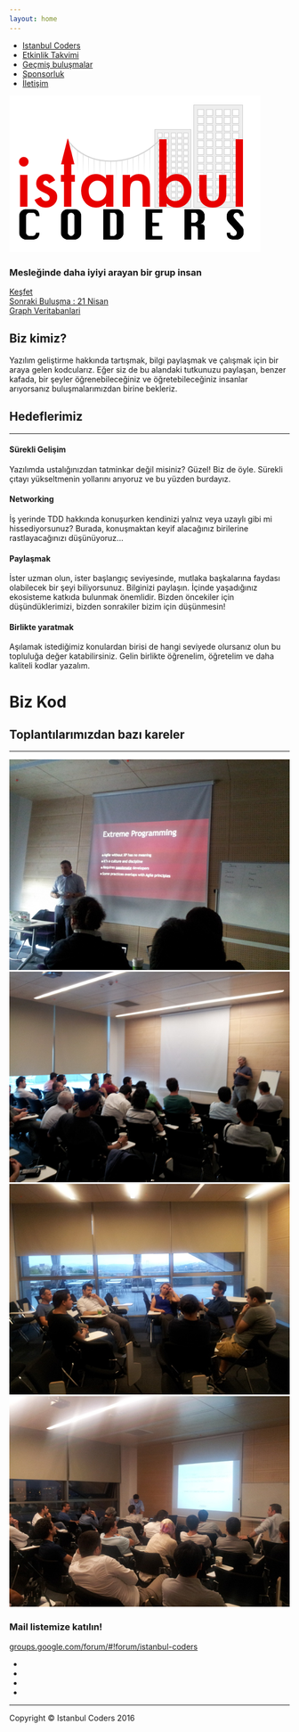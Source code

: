 ```yaml
---
layout: home
---
```


<!-- Side Menu -->
<div id="sidebar-wrapper">
  <a id="menu-toggle" href="#" class="btn btn-primary btn-lg toggle"><i class="icon-reorder"></i></a>
  <ul class="sidebar-nav">
    <a id="menu-close" href="#" class="btn btn-default btn-lg pull-right toggle"><i class="icon-remove"></i></a>
    <li class="sidebar-brand"><a href="http://www.istanbulcoders.org">Istanbul Coders</a></li>
    <li><a href="/calendar">Etkinlik Takvimi</a></li>
    <li><a href="/past-meetings">Geçmiş buluşmalar</a></li>
    <li><a href="/sponsorship">Sponsorluk</a></li>
    <li><a href="/contact">İletişim</a></li>
  </ul>
</div>
<!-- /Side Menu -->

<!-- Full Page Image Header Area -->
<div class="header">
  <div class="vert-text">
    <img id="logo" src="/assets/img/logo.png" alt="istanbul coders" />
    <h3>Mesleğinde daha iyiyi arayan bir grup insan</h3>
    <a href="https://groups.google.com/forum/#!forum/istanbul-coders" target="_blank" class="btn btn-default btn-lg">Keşfet</a>
  </div>

  <div class="ribbon-wrapper-green">
  	<div class="ribbon-green">
      <a href="next-meeting">Sonraki Buluşma : 21 Nisan <br/> Graph Veritabanlari</a>
    </div>
  </div>
</div>

<!-- /Full Page Image Header Area -->

<!-- Intro -->
<div id="intro" class="intro">
  <div class="container">
    <div class="row">
      <div class="col-md-6 col-md-offset-3 text-center">
        <h2>Biz kimiz?</h2>
        <p class="lead">Yazılım geliştirme hakkında tartışmak, bilgi paylaşmak ve çalışmak için bir araya gelen kodcularız. Eğer siz de bu alandaki tutkunuzu paylaşan, benzer kafada, bir şeyler öğrenebileceğiniz ve öğretebileceğiniz insanlar arıyorsanız buluşmalarımızdan birine bekleriz.</p>
      </div>
    </div>
  </div>
</div>
<!-- /Intro -->

<!-- Services -->
<div class="services">
  <div class="container">
    <div class="row">
      <div class="col-md-4 col-md-offset-4 text-center">
        <h2>Hedeflerimiz</h2>
        <hr>
      </div>
    </div>
    <div class="row">
      <div class="col-md-2 col-md-offset-2 text-center">
        <div class="service-item">
          <i class="service-icon icon-rocket"></i>
          <h4>Sürekli Gelişim</h4>
          <p>Yazılımda ustalığınızdan tatminkar değil misiniz? Güzel! Biz de öyle. Sürekli çıtayı yükseltmenin yollarını arıyoruz ve bu yüzden burdayız.</p>
        </div>
      </div>
      <div class="col-md-2 text-center">
        <div class="service-item">
          <i class="service-icon icon-magnet"></i>
          <h4>Networking</h4>
          <p>İş yerinde TDD hakkında konuşurken kendinizi yalnız veya uzaylı gibi mi hissediyorsunuz? Burada, konuşmaktan keyif alacağınız birilerine rastlayacağınızı düşünüyoruz...</p>
        </div>
      </div>
      <div class="col-md-2 text-center">
        <div class="service-item">
          <i class="service-icon icon-shield"></i>
          <h4>Paylaşmak</h4>
          <p>İster uzman olun, ister başlangıç seviyesinde, mutlaka başkalarına faydası olabilecek bir şeyi biliyorsunuz. Bilginizi paylaşın. İçinde yaşadığınız ekosisteme katkıda bulunmak önemlidir. Bizden öncekiler için düşündüklerimizi, bizden sonrakiler bizim için düşünmesin!

</p>
        </div>
      </div>
      <div class="col-md-2 text-center">
        <div class="service-item">
          <i class="service-icon icon-pencil"></i>
          <h4>Birlikte yaratmak</h4>
          <p>Aşılamak istediğimiz konulardan birisi de hangi seviyede olursanız olun bu topluluğa değer katabilirsiniz. Gelin birlikte öğrenelim, öğretelim ve daha kaliteli kodlar yazalım.</p>
        </div>
      </div>
    </div>
  </div>
</div>
<!-- /Services -->

<!-- Callout -->
<div class="callout">
  <div class="vert-text">
    <h1>Biz <i class="icon-heart-empty icon-large"></i> Kod</h1>
  </div>
</div>
<!-- /Callout -->

<!-- Portfolio -->
<div class="portfolio">
  <div class="container">
    <div class="row">
      <div class="col-md-4 col-md-offset-4 text-center">
        <h2>Toplantılarımızdan bazı kareler</h2>
        <hr>
      </div>
    </div>
    <div class="row">
      <div class="col-md-4 col-md-offset-2 text-center">
        <div class="portfolio-item">
          <img class="img-portfolio img-responsive" src="/assets/img/home-meeting-1.jpeg" alt="istanbul coders" />
        </div>
      </div>
      <div class="col-md-4 text-center">
        <div class="portfolio-item">
          <img class="img-portfolio img-responsive" src="/assets/img/home-meeting-2.jpeg" alt="istanbul coders" />
        </div>
      </div>
    </div>
    <div class="row">
      <div class="col-md-4 col-md-offset-2 text-center">
        <div class="portfolio-item">
          <img class="img-portfolio img-responsive" src="/assets/img/home-meeting-3.jpeg" alt="istanbul coders" />
        </div>
      </div>
      <div class="col-md-4 text-center">
        <div class="portfolio-item">
          <img class="img-portfolio img-responsive" src="/assets/img/home-meeting-4.jpeg" alt="istanbul coders" />
        </div>
      </div>
    </div>
  </div>
</div>
<!-- /Portfolio -->

<!-- Call to Action -->
<div class="call-to-action">
  <div class="container">
    <div class="row">
      <div class="col-md-6 col-md-offset-3 text-center">
        <h3>Mail listemize katılın!</h3>
        <a href="https://groups.google.com/forum/#!forum/istanbul-coders">groups.google.com/forum/#!forum/istanbul-coders</a>
      </div>
    </div>
  </div>
</div>
<!-- /Call to Action -->

<!-- Footer -->
<div class="footer">
  <div class="container">
    <div class="row">
      <div class="col-md-6 col-md-offset-3 text-center">
        <ul class="list-inline">
         <li><a href="http://meetup.com/Istanbul-Hackers/"><i class="icon-calendar icon-2x"></i></a></li>
          <li><a href="https://www.facebook.com/groups/istanbul.hackers/"><i class="icon-facebook icon-2x"></i></a></li>
          <li><a href="https://twitter.com/istanbulcoders"><i class="icon-twitter icon-2x"></i></a></li>
          <li><a href="https://github.com/istanbul-coders"><i class="icon-github icon-2x"></i></a></li>
        </ul>
        <hr>
        <p>Copyright &copy; Istanbul Coders 2016</p>
      </div>
    </div>
  </div>
</div>
<!-- /Footer -->
